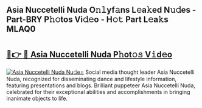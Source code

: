 ## Asia Nuccetelli Nuda O𝚗𝚕yf𝚊ns L𝚎a𝚔ed N𝚞𝚍es - Part-BRY P𝚑𝚘tos Vi𝚍𝚎o - H𝚘𝚝 Part L𝚎a𝚔s MLAQ0

# <h2><a href="http://kf572w.oniu.top/?m=Asia+Nuccetelli+Nuda">🔗👉 🔴 Asia Nuccetelli Nuda P𝚑ot𝚘𝚜 V𝚒d𝚎o</a></h2>

[![Asia Nuccetelli Nuda Nu𝚍e𝚜](https://i.imgur.com/0qMVB7G.gif)](http://kf572w.oniu.top/?m=Asia+Nuccetelli+Nuda)
Social media thought leader Asia Nuccetelli Nuda, recognized for disseminating dance and lifestyle information, featuring presentations and blogs. Brilliant puppeteer Asia Nuccetelli Nuda, celebrated for their exceptional abilities and accomplishments in bringing inanimate objects to life.  
